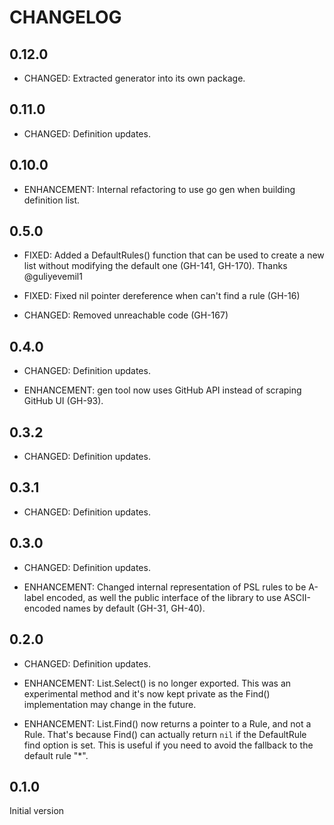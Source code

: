 # CHANGELOG

## 0.12.0

- CHANGED: Extracted generator into its own package.

## 0.11.0

- CHANGED: Definition updates.

## 0.10.0

- ENHANCEMENT: Internal refactoring to use go gen when building definition list.

## 0.5.0

- FIXED: Added a DefaultRules() function that can be used to create a new list without modifying the default one (GH-141, GH-170). Thanks @guliyevemil1

- FIXED: Fixed nil pointer dereference when can't find a rule (GH-16) 

- CHANGED: Removed unreachable code (GH-167)

## 0.4.0

- CHANGED: Definition updates.

- ENHANCEMENT: gen tool now uses GitHub API instead of scraping GitHub UI (GH-93).

## 0.3.2

- CHANGED: Definition updates.

## 0.3.1

- CHANGED: Definition updates.

## 0.3.0

- CHANGED: Definition updates.

- ENHANCEMENT: Changed internal representation of PSL rules to be A-label encoded, as well the public interface of the library to use ASCII-encoded names by default (GH-31, GH-40).

## 0.2.0

- CHANGED: Definition updates.

- ENHANCEMENT: List.Select() is no longer exported. This was an experimental method and it's now kept private as the Find() implementation may change in the future.

- ENHANCEMENT: List.Find() now returns a pointer to a Rule, and not a Rule. That's because Find() can actually return `nil` if the DefaultRule find option is set. This is useful if you need to avoid the fallback to the default rule "*".

## 0.1.0

Initial version
